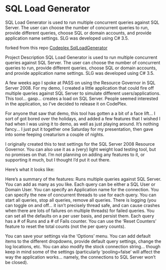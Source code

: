 # SQL Load Generator
SQL Load Generator is used to run multiple concurrent queries against SQL Server. The user can choose the number of concurrent queries to run, provide different queries, choose SQL or domain accounts, and provide application name settings. SLG was developed using C# 3.5.

forked from this repo <a href="https://archive.codeplex.com/?p=sqlloadgenerator">Codeplex SqlLoadGenerator</a>

Project Description
SQL Load Generator is used to run multiple concurrent queries against SQL Server. The user can choose the number of concurrent queries to run, provide different queries, choose SQL or domain accounts, and provide application name settings. SLG was developed using C# 3.5.

A few weeks ago I spoke at PASS on using the Resource Governor in SQL Server 2008. For my demo, I created a little application that could fire off multiple queries against SQL Server to simulate different users/applications. This tool… gasp… creates a load on SQL Server. People seemed interested in the application, so I’ve decided to release it on CodePlex.

For anyone that saw that demo, this tool has gotten a a bit of a face lift… I sort of got bored over the holidays, and added a few features that I wished I had when I was using it to demo, as well as just playing around. It’s nothing fancy… I just put it together one Saturday for my presentation, then gave into some feeping creaturism a couple of nights. 

I originally created this to test settings for the SQL Server 2008 Resource Governor. You can also use it as a (very) light weight load testing tool, but no promises on that. I’m not planning on adding any features to it, or supporting it much, but I thought I’d put it out there.

Here’s what it looks like:



Here’s a summary of the features:
Runs multiple queries against SQL Server. You can add as many as you like.
Each query can be either a SQL User or Domain User.
You can specify an Application name for the connection.
You can specify the new of concurrent threads to use for each query.
You can start all queries, stop all queries, remove all queries.
There is logging (you can toggle on and off… it isn’t precisely thread safe, and can cause crashes when there are lots of failures on multiple threads) for failed queries.
You can set all the defaults on a per user basis, and persist them.
Each query has a # of Runs and a # of Fails counter. You can use the ‘Reset Counters’ feature to reset the total counts (not the per query counts).

You can save your settings via the ‘Options’ menu. You can add default items to the different dropdowns, provide default query settings, change the log locations, etc. You can also modify the stock connection string… though keep in mind some of the settings (particularly ‘pooling=false’ will affect the way the application works… namely, the connections to SQL Server won’t be closed). 

